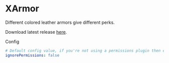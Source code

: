 # XArmor

Different colored leather armors give different perks.

Download latest release [here](https://github.com/valkyrienyanko/XArmor/releases).

Config
```yml
# Default config value, if you're not using a permissions plugin then enable this.
ignorePermissions: false
```
